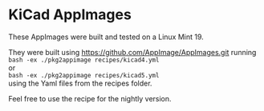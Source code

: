 KiCad AppImages
===============

These AppImages were built and tested on a Linux Mint 19. 

They were built using  https://github.com/AppImage/AppImages.git running  
`bash -ex ./pkg2appimage recipes/kicad4.yml`  
or  
`bash -ex ./pkg2appimage recipes/kicad5.yml`  
using the Yaml files from the recipes folder. 

Feel free to use the recipe for the nightly version. 

